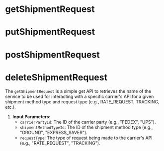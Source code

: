 # getShipmentRequest
# putShipmentRequest
# postShipmentRequest
# deleteShipmentRequest

The `getShipmentRequest` is a simple get API to retrieves the name of the service to be used for interacting with a specific carrier's API for a given shipment method type and request type (e.g., RATE_REQUEST, TRACKING, etc.).

1.  **Input Parameters:**
    *   `carrierPartyId`: The ID of the carrier party (e.g., "FEDEX", "UPS").
    *   `shipmentMethodTypeId`: The ID of the shipment method type (e.g., "GROUND", "EXPRESS_SAVER").
    *   `requestType`: The type of request being made to the carrier's API (e.g., "RATE_REQUEST", "TRACKING").

